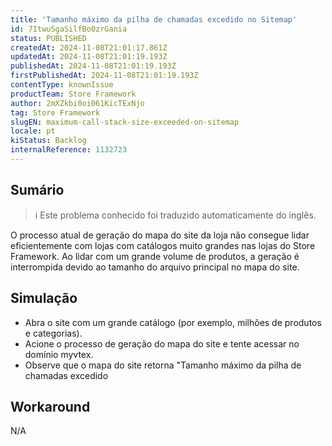 ```yaml
---
title: 'Tamanho máximo da pilha de chamadas excedido no Sitemap'
id: 7ItwuSgaSilfBo0zrGania
status: PUBLISHED
createdAt: 2024-11-08T21:01:17.861Z
updatedAt: 2024-11-08T21:01:19.193Z
publishedAt: 2024-11-08T21:01:19.193Z
firstPublishedAt: 2024-11-08T21:01:19.193Z
contentType: knownIssue
productTeam: Store Framework
author: 2mXZkbi0oi061KicTExNjo
tag: Store Framework
slugEN: maximum-call-stack-size-exceeded-on-sitemap
locale: pt
kiStatus: Backlog
internalReference: 1132723
---
```


## Sumário

>ℹ️ Este problema conhecido foi traduzido automaticamente do inglês.


O processo atual de geração do mapa do site da loja não consegue lidar eficientemente com lojas com catálogos muito grandes nas lojas do Store Framework. Ao lidar com um grande volume de produtos, a geração é interrompida devido ao tamanho do arquivo principal no mapa do site.

## Simulação



- Abra o site com um grande catálogo (por exemplo, milhões de produtos e categorias).
- Acione o processo de geração do mapa do site e tente acessar no domínio myvtex.
- Observe que o mapa do site retorna "Tamanho máximo da pilha de chamadas excedido

## Workaround


N/A






